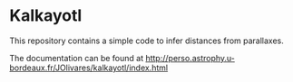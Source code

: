# Kalkayotl
This repository contains a simple code to infer distances from parallaxes.

The documentation can be found at http://perso.astrophy.u-bordeaux.fr/JOlivares/kalkayotl/index.html
